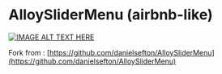 AlloySliderMenu (airbnb-like)
===============

[![IMAGE ALT TEXT HERE](http://img.youtube.com/vi/sdW1iggDcQc/0.jpg)](http://www.youtube.com/watch?v=sdW1iggDcQc)


Fork from : [https://github.com/danielsefton/AlloySliderMenu](https://github.com/danielsefton/AlloySliderMenu)
